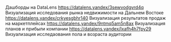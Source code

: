 Дашборды на DataLens
https://datalens.yandex/3sewvodgvrd4q Визуализация исследования рынка недвижимости на Дальнем Востоке
https://datalens.yandex/crkyesgbhr140 Визуализация результатов продаж на маркетплейсах
https://datalens.yandex/9ntmq5am5n8ax Визуализация планов и прибыли компании
https://datalens.yandex/lxafh4h7fpy29 Визуализация исследаования пола и возраста аудитории
